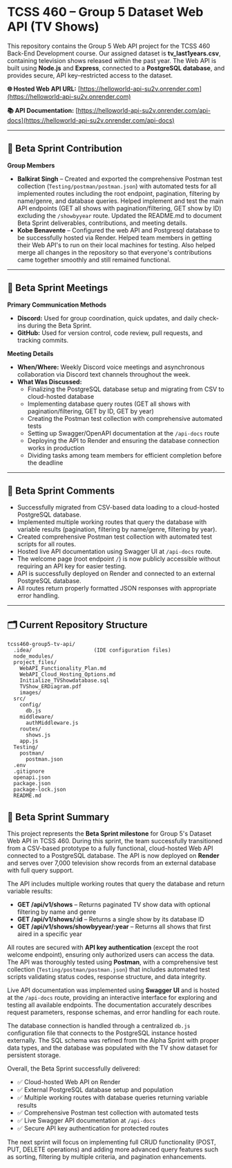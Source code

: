 # TCSS 460 – Group 5 Dataset Web API (TV Shows)

This repository contains the Group 5 Web API project for the TCSS 460 Back-End Development course.
Our assigned dataset is **tv_last1years.csv**, containing television shows released within the past year.
The Web API is built using **Node.js** and **Express**, connected to a **PostgreSQL database**, and provides secure, API key–restricted access to the dataset.

**🌐 Hosted Web API URL:** [https://helloworld-api-su2v.onrender.com](https://helloworld-api-su2v.onrender.com)

**📚 API Documentation:** [https://helloworld-api-su2v.onrender.com/api-docs](https://helloworld-api-su2v.onrender.com/api-docs)

---

## 🚀 Beta Sprint Contribution

**Group Members**

- **Balkirat Singh** – Created and exported the comprehensive Postman test collection (`Testing/postman/postman.json`) with automated tests for all implemented routes including the root endpoint, pagination, filtering by name/genre, and database queries. Helped implement and test the main API endpoints (GET all shows with pagination/filtering, GET show by ID) excluding the `/showbyyear` route. Updated the README.md to document Beta Sprint deliverables, contributions, and meeting details.
- **Kobe Benavente** – Configured the web API and Postgresql database to be successfully hosted via Render. Helped team members in getting their Web API's to run on their local machines for testing. Also helped merge all changes in the repository so that everyone's contributions came together smoothly and still remained functional. 

---

## 💬 Beta Sprint Meetings

**Primary Communication Methods**

- **Discord:** Used for group coordination, quick updates, and daily check-ins during the Beta Sprint.
- **GitHub:** Used for version control, code review, pull requests, and tracking commits.

**Meeting Details**

- **When/Where:** Weekly Discord voice meetings and asynchronous collaboration via Discord text channels throughout the week.
- **What Was Discussed:**
  - Finalizing the PostgreSQL database setup and migrating from CSV to cloud-hosted database
  - Implementing database query routes (GET all shows with pagination/filtering, GET by ID, GET by year)
  - Creating the Postman test collection with comprehensive automated tests
  - Setting up Swagger/OpenAPI documentation at the `/api-docs` route
  - Deploying the API to Render and ensuring the database connection works in production
  - Dividing tasks among team members for efficient completion before the deadline

---

## 🧠 Beta Sprint Comments

- Successfully migrated from CSV-based data loading to a cloud-hosted PostgreSQL database.
- Implemented multiple working routes that query the database with variable results (pagination, filtering by name/genre, filtering by year).
- Created comprehensive Postman test collection with automated test scripts for all routes.
- Hosted live API documentation using Swagger UI at `/api-docs` route.
- The welcome page (root endpoint `/`) is now publicly accessible without requiring an API key for easier testing.
- API is successfully deployed on Render and connected to an external PostgreSQL database.
- All routes return properly formatted JSON responses with appropriate error handling.

---

## 🗂️ Current Repository Structure

```
tcss460-group5-tv-api/
  .idea/                    (IDE configuration files)
  node_modules/
  project_files/
    WebAPI_Functionality_Plan.md
    WebAPI_Cloud_Hosting_Options.md
    Initialize_TVShowdatabase.sql
    TVShow_ERDiagram.pdf
    images/
  src/
    config/
      db.js
    middleware/
      authMiddleware.js
    routes/
      shows.js
    app.js
  Testing/
    postman/
      postman.json
  .env
  .gitignore
  openapi.json
  package.json
  package-lock.json
  README.md
```

## 🧩 Beta Sprint Summary

This project represents the **Beta Sprint milestone** for Group 5's Dataset Web API in TCSS 460.
During this sprint, the team successfully transitioned from a CSV-based prototype to a fully functional, cloud-hosted Web API connected to a PostgreSQL database. The API is now deployed on **Render** and serves over 7,000 television show records from an external database with full query support.

The API includes multiple working routes that query the database and return variable results:
- **GET /api/v1/shows** – Returns paginated TV show data with optional filtering by name and genre
- **GET /api/v1/shows/:id** – Returns a single show by its database ID
- **GET /api/v1/shows/showbyyear/:year** – Returns all shows that first aired in a specific year

All routes are secured with **API key authentication** (except the root welcome endpoint), ensuring only authorized users can access the data. The API was thoroughly tested using **Postman**, with a comprehensive test collection (`Testing/postman/postman.json`) that includes automated test scripts validating status codes, response structure, and data integrity.

Live API documentation was implemented using **Swagger UI** and is hosted at the `/api-docs` route, providing an interactive interface for exploring and testing all available endpoints. The documentation accurately describes request parameters, response schemas, and error handling for each route.

The database connection is handled through a centralized `db.js` configuration file that connects to the PostgreSQL instance hosted externally. The SQL schema was refined from the Alpha Sprint with proper data types, and the database was populated with the TV show dataset for persistent storage.

Overall, the Beta Sprint successfully delivered:
- ✅ Cloud-hosted Web API on Render
- ✅ External PostgreSQL database setup and population
- ✅ Multiple working routes with database queries returning variable results
- ✅ Comprehensive Postman test collection with automated tests
- ✅ Live Swagger API documentation at `/api-docs`
- ✅ Secure API key authentication for protected routes

The next sprint will focus on implementing full CRUD functionality (POST, PUT, DELETE operations) and adding more advanced query features such as sorting, filtering by multiple criteria, and pagination enhancements.
